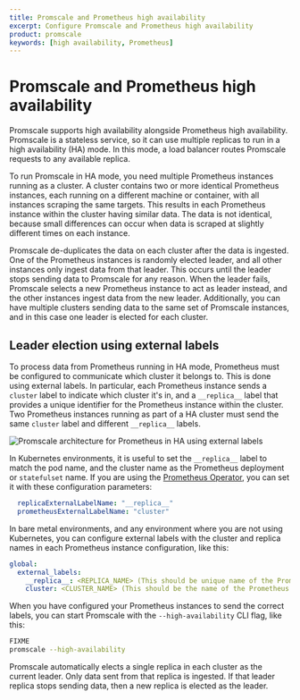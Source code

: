 ```yaml
---
title: Promscale and Prometheus high availability
excerpt: Configure Promscale and Prometheus high availability
product: promscale
keywords: [high availability, Prometheus]
---
```


# Promscale and Prometheus high availability
Promscale supports high availability alongside Prometheus high availability.
Promscale is a stateless service, so it can use multiple replicas to run in a
high availability (HA) mode. In this mode, a load balancer routes Promscale
requests to any available replica.

To run Promscale in HA mode, you need multiple Prometheus instances running as a
cluster. A cluster contains two or more identical Prometheus instances, each
running on a different machine or container, with all instances scraping the
same targets. This results in each Prometheus instance within the cluster having
similar data. The data is not identical, because small differences can occur
when data is scraped at slightly different times on each instance.

Promscale de-duplicates the data on each cluster after the data is ingested. One
of the Prometheus instances is randomly elected leader, and all other instances
only ingest data from that leader. This occurs until the leader stops sending
data to Promscale for any reason. When the leader fails, Promscale selects a new
Prometheus instance to act as leader instead, and the other instances ingest
data from the new leader. Additionally, you can have multiple clusters sending
data to the same set of Promscale instances, and in this case one leader is
elected for each cluster.

## Leader election using external labels
To process data from Prometheus running in HA mode, Prometheus must be
configured to communicate which cluster it belongs to. This is done using
external labels. In particular, each Prometheus instance sends a `cluster` label
to indicate which cluster it's in, and a `__replica__` label that provides a
unique identifier for the Prometheus instance within the cluster. Two Prometheus
instances running as part of a HA cluster must send the same `cluster` label and
different `__replica__` labels.

<img class="main-content__illustration" src="https://s3.amazonaws.com/assets.timescale.com/docs/images/promscale-ha.png" alt="Promscale architecture for Prometheus in HA using external labels"/>

In Kubernetes environments, it is useful to set the `__replica__` label to match
the pod name, and the cluster name as the Prometheus deployment or `statefulset`
name. If you are using the [Prometheus
Operator](https://github.com/prometheus-operator/prometheus-operator#prometheus-operator),
you can set it with these configuration parameters:
```yaml
  replicaExternalLabelName: "__replica__"
  prometheusExternalLabelName: "cluster"
```

In bare metal environments, and any environment where you are not using
Kubernetes, you can configure external labels with the cluster and replica names
in each Prometheus instance configuration, like this:
```yaml
global:
  external_labels:
    __replica__: <REPLICA_NAME> (This should be unique name of the Prometheus instance)
    cluster: <CLUSTER_NAME> (This should be the name of the Prometheus deployment, which should be common across the Prometheus replica instances.)
```

When you have configured your Prometheus instances to send the correct labels,
you can start Promscale with the `--high-availability` CLI flag, like this:
```bash
FIXME
promscale --high-availability
```

Promscale automatically elects a single replica in each cluster as the current
leader. Only data sent from that replica is ingested. If that leader replica
stops sending data, then a new replica is elected as the leader.
